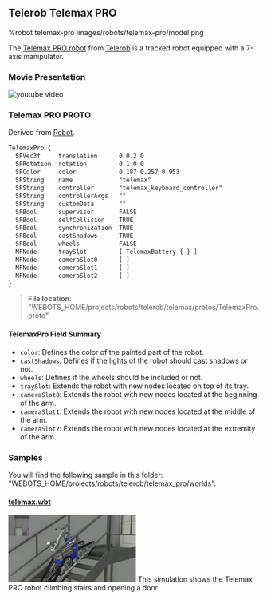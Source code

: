 ## Telerob Telemax PRO

%robot telemax-pro images/robots/telemax-pro/model.png

The [Telemax PRO robot](https://www.telerob.com/en/products/telemax-family) from [Telerob](https://www.telerob.com) is a tracked robot equipped with a 7-axis manipulator.

### Movie Presentation

![youtube video](https://www.youtube.com/watch?v=lUWMGk0i9Tc)

### Telemax PRO PROTO

Derived from [Robot](../reference/robot.md).

```
TelemaxPro {
  SFVec3f     translation      0 0.2 0
  SFRotation  rotation         0 1 0 0
  SFColor     color            0.187 0.257 0.953
  SFString    name             "telemax"
  SFString    controller       "telemax_keyboard_controller"
  SFString    controllerArgs   ""
  SFString    customData       ""
  SFBool      supervisor       FALSE
  SFBool      selfCollision    TRUE
  SFBool      synchronization  TRUE
  SFBool      castShadows      TRUE
  SFBool      wheels           FALSE
  MFNode      traySlot         [ TelemaxBattery { } ]
  MFNode      cameraSlot0      [ ]
  MFNode      cameraSlot1      [ ]
  MFNode      cameraSlot2      [ ]
}
```

> **File location**: "WEBOTS\_HOME/projects/robots/telerob/telemax/protos/TelemaxPro.proto"

#### TelemaxPro Field Summary

- `color`: Defines the color of the painted part of the robot.
- `castShadows`: Defines if the lights of the robot should cast shadows or not.
- `wheels`: Defines if the wheels should be included or not.
- `traySlot`: Extends the robot with new nodes located on top of its tray.
- `cameraSlot0`: Extends the robot with new nodes located at the beginning of the arm.
- `cameraSlot1`: Extends the robot with new nodes located at the middle of the arm.
- `cameraSlot2`: Extends the robot with new nodes located at the extremity of the arm.

### Samples

You will find the following sample in this folder: "WEBOTS\_HOME/projects/robots/telerob/telemax_pro/worlds".

#### [telemax.wbt](https://github.com/omichel/webots/tree/master/projects/robots/telerob/telemax_pro/worlds/telemax.wbt )

![telemax.wbt.png](images/robots/telemax-pro/telemax.wbt.thumbnail.jpg) This simulation shows the Telemax PRO robot climbing stairs and opening a door.

